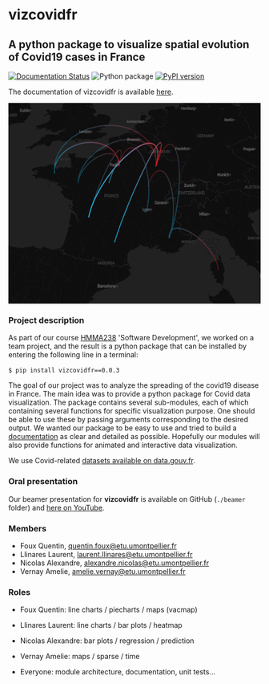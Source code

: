 <p align="center"><h1>vizcovidfr</h1></p>


## A python package to visualize spatial evolution of Covid19 cases in France

[![Documentation Status](https://readthedocs.org/projects/vizcovidfr/badge/?version=latest)](https://vizcovidfr.readthedocs.io/en/latest/?badge=latest)
![Python package](https://github.com/AmelieVernay/vizcovidfr/workflows/Python%20package/badge.svg?branch=main)
[![PyPI version](https://badge.fury.io/py/vizcovidfr.svg)](https://badge.fury.io/py/vizcovidfr)

The documentation of vizcovidfr is available [here](https://vizcovidfr.readthedocs.io/en/latest/index.html).

<p align="center">
<img src="./doc/source/_static/vizcovidfr_transfer_map.png" style="vertical-align:middle" width="600" height='400' class='center' alt='logo'>
</p>

### Project description

As part of our course [HMMA238](https://github.com/bcharlier/HMMA238) 'Software Development', we worked on a team project, and the result is a python package that can be installed by entering the following line in a terminal:

```{bash}
$ pip install vizcovidfr==0.0.3
```

The goal of our project was to analyze the spreading of the covid19 disease in France.
The main idea was to provide a python package for Covid data visualization.
The package contains several sub-modules, each of which containing several functions for specific visualization purpose. One should be able to use these by passing arguments corresponding to the desired output. We wanted our package to be easy to use and tried to build a [documentation](https://vizcovidfr.readthedocs.io/en/latest/index.html) as clear and detailed as possible.
Hopefully our modules will also provide functions for animated and interactive data visualization.

We use Covid-related [datasets available on data.gouv.fr](https://www.data.gouv.fr/en/datasets/).

### Oral presentation

Our beamer presentation for **vizcovidfr** is available on GitHub (`./beamer` folder) and [here on YouTube](https://www.youtube.com/watch?v=8RLse3MGTMU).

### Members

- Foux Quentin, quentin.foux@etu.umontpellier.fr
- Llinares Laurent, laurent.llinares@etu.umontpellier.fr
- Nicolas Alexandre, alexandre.nicolas@etu.umontpellier.fr
- Vernay Amelie, amelie.vernay@etu.umontpellier.fr

### Roles

- Foux Quentin: line charts / piecharts / maps (vacmap)
- Llinares Laurent: line charts / bar plots / heatmap
- Nicolas Alexandre: bar plots / regression / prediction
- Vernay Amelie: maps / sparse / time

- Everyone: module architecture, documentation, unit tests...
